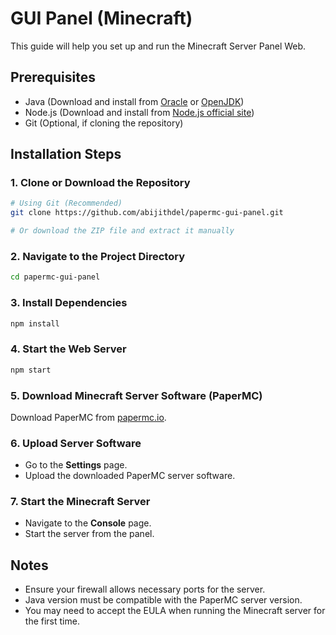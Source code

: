 # GUI Panel (Minecraft)

This guide will help you set up and run the Minecraft Server Panel Web.

## Prerequisites

- Java (Download and install from [Oracle](https://www.oracle.com/java/technologies/javase-jdk17-downloads.html) or [OpenJDK](https://openjdk.org/))
- Node.js (Download and install from [Node.js official site](https://nodejs.org/))
- Git (Optional, if cloning the repository)

## Installation Steps

### 1. Clone or Download the Repository

```sh
# Using Git (Recommended)
git clone https://github.com/abijithdel/papermc-gui-panel.git

# Or download the ZIP file and extract it manually
```

### 2. Navigate to the Project Directory

```sh
cd papermc-gui-panel
```

### 3. Install Dependencies

```sh
npm install
```

### 4. Start the Web Server

```sh
npm start
```

### 5. Download Minecraft Server Software (PaperMC)

Download PaperMC from [papermc.io](https://papermc.io/downloads).

### 6. Upload Server Software

- Go to the **Settings** page.
- Upload the downloaded PaperMC server software.

### 7. Start the Minecraft Server

- Navigate to the **Console** page.
- Start the server from the panel.

## Notes

- Ensure your firewall allows necessary ports for the server.
- Java version must be compatible with the PaperMC server version.
- You may need to accept the EULA when running the Minecraft server for the first time.


